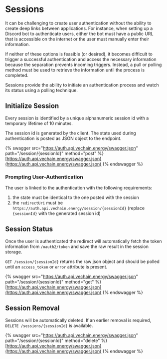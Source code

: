 # Sessions

It can be challenging to create user authentication without the ability to create deep links between applications. For instance, when setting up a Discord bot to authenticate users, either the bot must have a public URL that is accessible on the internet or the user must manually enter their information.

If neither of these options is feasible (or desired), it becomes difficult to trigger a successful authentication and access the necessary information because the separation prevents incoming triggers. Instead, a pull or polling method must be used to retrieve the information until the process is completed.

Sessions provide the ability to initiate an authentication process and watch its status using a polling technique.

## Initialize Session

Every session is identified by a unique alphanumeric session id with a temporary lifetime of 10 minutes.

The session id is generated by the client. The state used during authentication is posted as JSON object to the endpoint.

{% swagger src="https://auth.api.vechain.energy/swagger.json" path="/session/{sessionId}" method="post" %}
[https://auth.api.vechain.energy/swagger.json](https://auth.api.vechain.energy/swagger.json)
{% endswagger %}

### Prompting User-Authentication

The user is linked to the authentication with the following requirements:

1. the state must be identical to the one posted with the session
2. the `redirectUri` must be `https://auth.api.vechain.energy/session/{sessionId}` (replace `{sessionId}` with the generated session id)

## Session Status

Once the user is authenticated the redirect will automatically fetch the token information from `/oauth2/token` and save the raw result in the session storage.

`GET /session/{sessionId}` returns the raw json object and should be polled until an `access_token` or `error` attribute is present.

{% swagger src="https://auth.api.vechain.energy/swagger.json" path="/session/{sessionId}" method="get" %}
[https://auth.api.vechain.energy/swagger.json](https://auth.api.vechain.energy/swagger.json)
{% endswagger %}

## Session Removal

Sessions will be automatically deleted. If an earlier removal is required, `DELETE /sessions/{sessionId}` is available.

{% swagger src="https://auth.api.vechain.energy/swagger.json" path="/session/{sessionId}" method="delete" %}
[https://auth.api.vechain.energy/swagger.json](https://auth.api.vechain.energy/swagger.json)
{% endswagger %}
